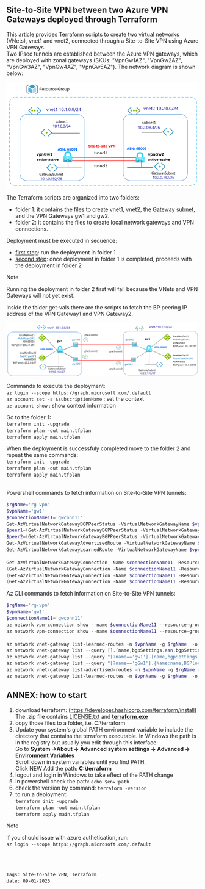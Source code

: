 <properties
pageTitle= 'Site-to-Site VPN between two Azure VPN Gateways deployed by Terraform'
description= "Site-to-Site VPN between two Azure VPN Gateways deployed by Terraform"
services="Azure VPN"
documentationCenter="github"
authors="fabferri"
editor="fabferri"/>

<tags
   ms.service="configuration-Example-Azure"
   ms.devlang="terraform"
   ms.topic="article"
   ms.tgt_pltfrm="azure"
   ms.workload="Azure Site-to-Site VPN"
   ms.date="09/01/2025"
   ms.author="fabferri" />

## Site-to-Site VPN between two Azure VPN Gateways deployed through Terraform
This article provides Terraform scripts to create two virtual networks (VNets), vnet1 and vnet2, connected through a Site-to-Site VPN using Azure VPN Gateways. <br>
Two IPsec tunnels are established between the Azure VPN gateways, which are deployed with zonal gateways (SKUs: "VpnGw1AZ", "VpnGw2AZ", "VpnGw3AZ", "VpnGw4AZ", "VpnGw5AZ"). The network diagram is shown below:

![1][1]

The Terraform scripts are organized into two folders:
- folder 1: it contains the files to create vnet1, vnet2, the Gateway subnet, and the VPN Gateways gw1 and gw2.
- folder 2: it contains the files to create local network gateways and VPN connections.

Deployment must be executed in sequence:
- <ins>first step</ins>: run the deployment in folder 1
- <ins>second step</ins>: once deployment in folder 1 is completed, proceeds with the deployment in folder 2

> [!NOTE] 
> Running the deployment in folder 2 first will fail because the VNets and VPN Gateways will not yet exist.

Inside the folder get-vals there are the scripts to fetch the BP peering IP address of the VPN Gateway1 and VPN Gateway2.

![2][2]

Commands to execute the deployment: <br>
`az login --scope https://graph.microsoft.com/.default`  <br>
`az account set -s $subscriptionName`  : set the context <br>
`az account show`                      : show context information <br>

Go to the folder 1: <br>
`terraform init -upgrade` <br>
`terraform plan -out main.tfplan` <br>
`terraform apply main.tfplan` <br>


When the deployment is successfuly completed move to the folder 2 and repeat the same commands: <br>
`terraform init -upgrade` <br>
`terraform plan -out main.tfplan` <br>
`terraform apply main.tfplan` <br>

<br>
Powershell commands to fetch information on Site-to-Site VPN tunnels:  

```powershell
$rgName='rg-vpn'
$vpnName='gw1'
$connectionName11='gwconn11'
Get-AzVirtualNetworkGatewayBGPPeerStatus -VirtualNetworkGatewayName $vpnName -ResourceGroupName $rgName |ft
$peer1=(Get-AzVirtualNetworkGatewayBGPPeerStatus -VirtualNetworkGatewayName $vpnName -ResourceGroupName $rgName).LocalAddress[0]
$peer2=(Get-AzVirtualNetworkGatewayBGPPeerStatus -VirtualNetworkGatewayName $vpnName -ResourceGroupName $rgName).LocalAddress[1]
Get-AzVirtualNetworkGatewayAdvertisedRoute -VirtualNetworkGatewayName $vpnName -ResourceGroupName $rgName -Peer $peer1 | ft
Get-AzVirtualNetworkGatewayLearnedRoute -VirtualNetworkGatewayName $vpnName -ResourceGroupName $rgName

Get-AzVirtualNetworkGatewayConnection -Name $connectionName11 -ResourceGroupName $rgName
(Get-AzVirtualNetworkGatewayConnection -Name $connectionName11 -ResourceGroupName $rgName).ConnectionStatus
(Get-AzVirtualNetworkGatewayConnection -Name $connectionName11 -ResourceGroupName $rgName).EgressBytesTransferred
(Get-AzVirtualNetworkGatewayConnection -Name $connectionName11 -ResourceGroupName $rgName).IngressBytesTransferred
```

Az CLI commands to fetch information on Site-to-Site VPN tunnels:  
```powershell
$rgName='rg-vpn'
$vpnName='gw1'
$connectionName11='gwconn11'
az network vpn-connection show --name $connectionName11 --resource-group $rgName
az network vpn-connection show --name $connectionName11 --resource-group $rgName --query tunnelConnectionStatus

az network vnet-gateway list-learned-routes -n $vpnName -g $rgName  -o table
az network vnet-gateway list --query [].[name,bgpSettings.asn,bgpSettings.bgpPeeringAddress] -o table -g $rgName
az network vnet-gateway list --query "[?name=='gw1'].[name,bgpSettings.bgpPeeringAddress,bgpSettings.asn]" -o table -g $rgName
az network vnet-gateway list --query "[?name=='gGw1'].{Name:name,BGPlocalIP:bgpSettings.bgpPeeringAddress,ASN:bgpSettings.asn}" -o table -g $rgName
az network vnet-gateway list-advertised-routes -n $vpnName -g $rgName --peer $peer1
az network vnet-gateway list-learned-routes -n $vpnName -g $rgName  -o table
```

## ANNEX: how to start
1. download terraform: (https://developer.hashicorp.com/terraform/install) <br>
The .zip file contains <ins>LICENSE.txt</ins> and <ins>**terraform.exe**</ins>
1. copy those files to a folder, i.e. C:\terraform
1. Update your system's global PATH environment variable to include the directory that contains the terraform executable.
In Windows the path is in the registry but usually you edit through this interface: <br>
Go to **System ->About -> Advanced system settings -> Advanced -> Environment Variables** <br>
Scroll down in system variables until you find PATH.<br>
Click NEW 
Add the path: **C:\terraform**
1. logout and login in Windows to take effect of the PATH change
1. in powershell check the path: `echo $env:path`
1. check the version by command: `terraform -version` <br>
1. to run a deployment: <br>
   `terraform init -upgrade` <br>
   `terraform plan -out main.tfplan` <br>
   `terraform apply main.tfplan` <br>

> [!NOTE]
> if you should issue with azure authetication, run: <br> `az login --scope https://graph.microsoft.com/.default`
>

<br><br>



`Tags: Site-to-Site VPN, Terraform` <br>
`date: 09-01-2025` <br>

<!--Image References-->

[1]: ./media/network-diagram.png "high level network diagram"
[2]: ./media/network-diagram2.png "network diagram with Site-to-Site VPN details"

<!--Link References-->

